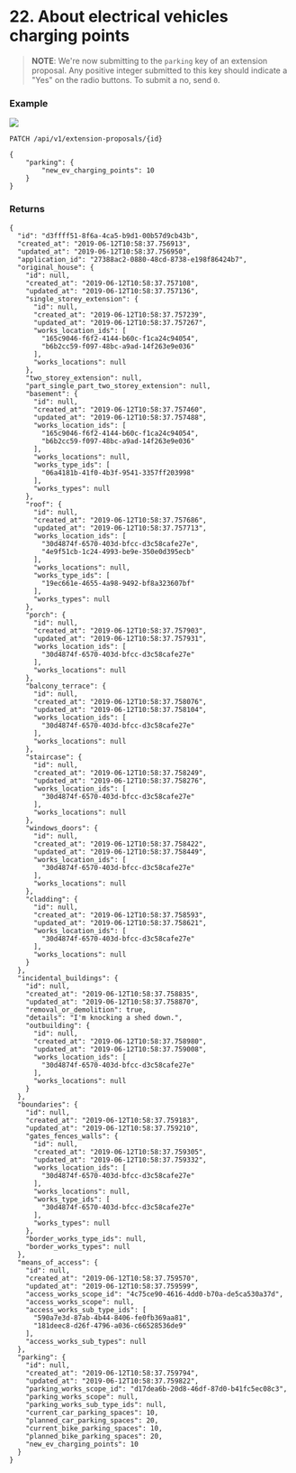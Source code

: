 # 22. About electrical vehicles charging points


> **NOTE**: We're now submitting to the `parking` key of an extension proposal. Any positive integer submitted to this key should indicate a "Yes" on the radio buttons. To submit a no, send `0`.


### Example

![](/static/screen24.png)

`PATCH /api/v1/extension-proposals/{id}`

    {
        "parking": {
            "new_ev_charging_points": 10
        }
    }


### Returns

    {
      "id": "d3ffff51-8f6a-4ca5-b9d1-00b57d9cb43b",
      "created_at": "2019-06-12T10:58:37.756913",
      "updated_at": "2019-06-12T10:58:37.756950",
      "application_id": "27388ac2-0880-48cd-8738-e198f86424b7",
      "original_house": {
        "id": null,
        "created_at": "2019-06-12T10:58:37.757108",
        "updated_at": "2019-06-12T10:58:37.757136",
        "single_storey_extension": {
          "id": null,
          "created_at": "2019-06-12T10:58:37.757239",
          "updated_at": "2019-06-12T10:58:37.757267",
          "works_location_ids": [
            "165c9046-f6f2-4144-b60c-f1ca24c94054",
            "b6b2cc59-f097-48bc-a9ad-14f263e9e036"
          ],
          "works_locations": null
        },
        "two_storey_extension": null,
        "part_single_part_two_storey_extension": null,
        "basement": {
          "id": null,
          "created_at": "2019-06-12T10:58:37.757460",
          "updated_at": "2019-06-12T10:58:37.757488",
          "works_location_ids": [
            "165c9046-f6f2-4144-b60c-f1ca24c94054",
            "b6b2cc59-f097-48bc-a9ad-14f263e9e036"
          ],
          "works_locations": null,
          "works_type_ids": [
            "06a4181b-41f0-4b3f-9541-3357ff203998"
          ],
          "works_types": null
        },
        "roof": {
          "id": null,
          "created_at": "2019-06-12T10:58:37.757686",
          "updated_at": "2019-06-12T10:58:37.757713",
          "works_location_ids": [
            "30d4874f-6570-403d-bfcc-d3c58cafe27e",
            "4e9f51cb-1c24-4993-be9e-350e0d395ecb"
          ],
          "works_locations": null,
          "works_type_ids": [
            "19ec661e-4655-4a98-9492-bf8a323607bf"
          ],
          "works_types": null
        },
        "porch": {
          "id": null,
          "created_at": "2019-06-12T10:58:37.757903",
          "updated_at": "2019-06-12T10:58:37.757931",
          "works_location_ids": [
            "30d4874f-6570-403d-bfcc-d3c58cafe27e"
          ],
          "works_locations": null
        },
        "balcony_terrace": {
          "id": null,
          "created_at": "2019-06-12T10:58:37.758076",
          "updated_at": "2019-06-12T10:58:37.758104",
          "works_location_ids": [
            "30d4874f-6570-403d-bfcc-d3c58cafe27e"
          ],
          "works_locations": null
        },
        "staircase": {
          "id": null,
          "created_at": "2019-06-12T10:58:37.758249",
          "updated_at": "2019-06-12T10:58:37.758276",
          "works_location_ids": [
            "30d4874f-6570-403d-bfcc-d3c58cafe27e"
          ],
          "works_locations": null
        },
        "windows_doors": {
          "id": null,
          "created_at": "2019-06-12T10:58:37.758422",
          "updated_at": "2019-06-12T10:58:37.758449",
          "works_location_ids": [
            "30d4874f-6570-403d-bfcc-d3c58cafe27e"
          ],
          "works_locations": null
        },
        "cladding": {
          "id": null,
          "created_at": "2019-06-12T10:58:37.758593",
          "updated_at": "2019-06-12T10:58:37.758621",
          "works_location_ids": [
            "30d4874f-6570-403d-bfcc-d3c58cafe27e"
          ],
          "works_locations": null
        }
      },
      "incidental_buildings": {
        "id": null,
        "created_at": "2019-06-12T10:58:37.758835",
        "updated_at": "2019-06-12T10:58:37.758870",
        "removal_or_demolition": true,
        "details": "I'm knocking a shed down.",
        "outbuilding": {
          "id": null,
          "created_at": "2019-06-12T10:58:37.758980",
          "updated_at": "2019-06-12T10:58:37.759008",
          "works_location_ids": [
            "30d4874f-6570-403d-bfcc-d3c58cafe27e"
          ],
          "works_locations": null
        }
      },
      "boundaries": {
        "id": null,
        "created_at": "2019-06-12T10:58:37.759183",
        "updated_at": "2019-06-12T10:58:37.759210",
        "gates_fences_walls": {
          "id": null,
          "created_at": "2019-06-12T10:58:37.759305",
          "updated_at": "2019-06-12T10:58:37.759332",
          "works_location_ids": [
            "30d4874f-6570-403d-bfcc-d3c58cafe27e"
          ],
          "works_locations": null,
          "works_type_ids": [
            "30d4874f-6570-403d-bfcc-d3c58cafe27e"
          ],
          "works_types": null
        },
        "border_works_type_ids": null,
        "border_works_types": null
      },
      "means_of_access": {
        "id": null,
        "created_at": "2019-06-12T10:58:37.759570",
        "updated_at": "2019-06-12T10:58:37.759599",
        "access_works_scope_id": "4c75ce90-4616-4dd0-b70a-de5ca530a37d",
        "access_works_scope": null,
        "access_works_sub_type_ids": [
          "590a7e3d-87ab-4b44-8406-fe0fb369aa81",
          "181deec8-d26f-4796-a036-c66528536de9"
        ],
        "access_works_sub_types": null
      },
      "parking": {
        "id": null,
        "created_at": "2019-06-12T10:58:37.759794",
        "updated_at": "2019-06-12T10:58:37.759822",
        "parking_works_scope_id": "d17dea6b-20d8-46df-87d0-b41fc5ec08c3",
        "parking_works_scope": null,
        "parking_works_sub_type_ids": null,
        "current_car_parking_spaces": 10,
        "planned_car_parking_spaces": 20,
        "current_bike_parking_spaces": 10,
        "planned_bike_parking_spaces": 20,
        "new_ev_charging_points": 10
      }
    }
